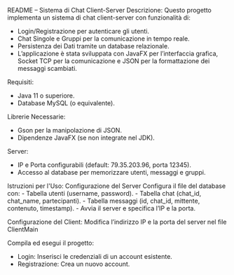 README – Sistema di Chat Client-Server
Descrizione:
Questo progetto implementa un sistema di chat client-server con funzionalità di:

  - Login/Registrazione per autenticare gli utenti.
  - Chat Singole e Gruppi per la comunicazione in tempo reale.
  - Persistenza dei Dati tramite un database relazionale.
  - L’applicazione è stata sviluppata con JavaFX per l’interfaccia grafica, Socket TCP per la comunicazione e JSON per la formattazione dei messaggi scambiati.

Requisiti:

  - Java 11 o superiore.
  - Database MySQL (o equivalente).

Librerie Necessarie:
  - Gson per la manipolazione di JSON.
  - Dipendenze JavaFX (se non integrate nel JDK).
    
Server:
  - IP e Porta configurabili (default: 79.35.203.96, porta 12345).
  - Accesso al database per memorizzare utenti, messaggi e gruppi.

Istruzioni per l'Uso: Configurazione del Server
  Configura il file del database con:
    - Tabella utenti (username, password).
    - Tabella chat (chat_id, chat_name, partecipanti).
    - Tabella messaggi (id, chat_id, mittente, contenuto, timestamp).
    - Avvia il server e specifica l’IP e la porta.

Configurazione del Client: 
Modifica l’indirizzo IP e la porta del server nel file ClientMain

Compila ed esegui il progetto:
  - Login: Inserisci le credenziali di un account esistente.
  - Registrazione: Crea un nuovo account.
